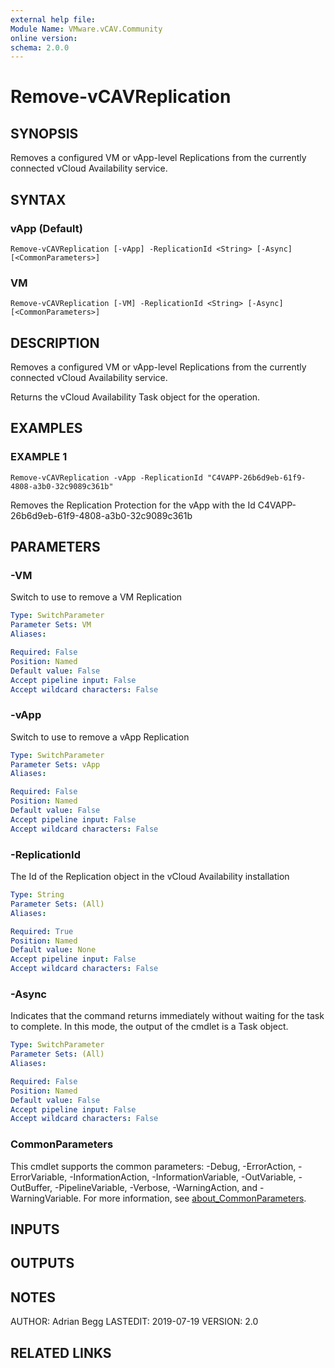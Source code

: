 ```yaml
---
external help file:
Module Name: VMware.vCAV.Community
online version:
schema: 2.0.0
---
```


# Remove-vCAVReplication

## SYNOPSIS
Removes a configured VM or vApp-level Replications from the currently connected vCloud Availability service.

## SYNTAX

### vApp (Default)
```
Remove-vCAVReplication [-vApp] -ReplicationId <String> [-Async] [<CommonParameters>]
```

### VM
```
Remove-vCAVReplication [-VM] -ReplicationId <String> [-Async] [<CommonParameters>]
```

## DESCRIPTION
Removes a configured VM or vApp-level Replications from the currently connected vCloud Availability service.

Returns the vCloud Availability Task object for the operation.

## EXAMPLES

### EXAMPLE 1
```
Remove-vCAVReplication -vApp -ReplicationId "C4VAPP-26b6d9eb-61f9-4808-a3b0-32c9089c361b"
```

Removes the Replication Protection for the vApp with the Id C4VAPP-26b6d9eb-61f9-4808-a3b0-32c9089c361b

## PARAMETERS

### -VM
Switch to use to remove a VM Replication

```yaml
Type: SwitchParameter
Parameter Sets: VM
Aliases:

Required: False
Position: Named
Default value: False
Accept pipeline input: False
Accept wildcard characters: False
```

### -vApp
Switch to use to remove a vApp Replication

```yaml
Type: SwitchParameter
Parameter Sets: vApp
Aliases:

Required: False
Position: Named
Default value: False
Accept pipeline input: False
Accept wildcard characters: False
```

### -ReplicationId
The Id of the Replication object in the vCloud Availability installation

```yaml
Type: String
Parameter Sets: (All)
Aliases:

Required: True
Position: Named
Default value: None
Accept pipeline input: False
Accept wildcard characters: False
```

### -Async
Indicates that the command returns immediately without waiting for the task to complete.
In this mode, the output of the cmdlet is a Task object.

```yaml
Type: SwitchParameter
Parameter Sets: (All)
Aliases:

Required: False
Position: Named
Default value: False
Accept pipeline input: False
Accept wildcard characters: False
```

### CommonParameters
This cmdlet supports the common parameters: -Debug, -ErrorAction, -ErrorVariable, -InformationAction, -InformationVariable, -OutVariable, -OutBuffer, -PipelineVariable, -Verbose, -WarningAction, and -WarningVariable. For more information, see [about_CommonParameters](http://go.microsoft.com/fwlink/?LinkID=113216).

## INPUTS

## OUTPUTS

## NOTES
AUTHOR: Adrian Begg
LASTEDIT: 2019-07-19
VERSION: 2.0

## RELATED LINKS

